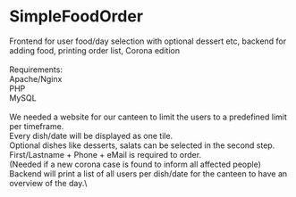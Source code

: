# SimpleFoodOrder
Frontend for user food/day selection with optional dessert etc, backend for adding food, printing order list, Corona edition\
\
Requirements:\
Apache/Nginx\
PHP\
MySQL\
\
We needed a website for our canteen to limit the users to a predefined limit per timeframe.\
Every dish/date will be displayed as one tile.\
Optional dishes like desserts, salats can be selected in the second step.\
First/Lastname + Phone + eMail is required to order.\
(Needed if a new corona case is found to inform all affected people)\
Backend will print a list of all users per dish/date for the canteen to have an overview of the day.\
